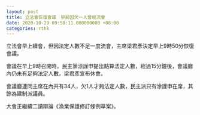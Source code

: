 ```yaml
---
layout: post
title: 立法會恢復會議　早前因欠一人曾經流會
date: 2020-10-29 09:58:11.000000000 +08:00
categories: rthk
---
```


立法會早上續會，但因法定人數不足一度流會，主席梁君彥決定早上9時50分恢復會議。

會議在早上9時召開時，民主黨涂謹申提出點算法定人數，經過15分鐘後，會議廳內仍未有足夠法定人數，梁君彥宣布休會。

會議廳連同主席在內共有34人，欠1人才夠法定人數，民主派只有涂謹申在席，其餘為建制派議員。

大會正繼續二讀辯論《漁業保護修訂條例草案》。
